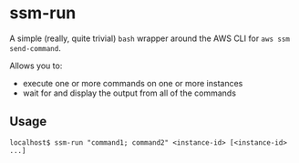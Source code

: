 # ssm-run

A simple (really, quite trivial) `bash` wrapper around the AWS CLI for `aws ssm send-command`.

Allows you to:

* execute one or more commands on one or more instances
* wait for and display the output from all of the commands

## Usage

```shell
localhost$ ssm-run "command1; command2" <instance-id> [<instance-id> ...]
```
